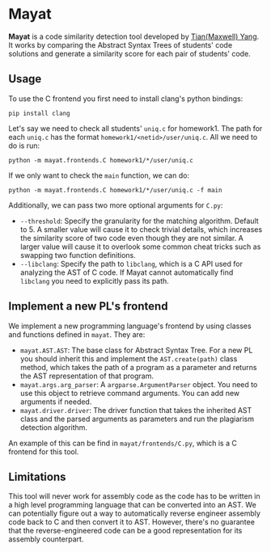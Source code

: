 # Mayat

**Mayat** is a code similarity detection tool developed by [Tian(Maxwell) Yang](https://github.com/AlpacaMax). It works by comparing the Abstract Syntax Trees of students' code solutions and generate a similarity score for each pair of students' code.

## Usage
To use the C frontend you first need to install clang's python bindings:

```
pip install clang
```

Let's say we need to check all students' `uniq.c` for homework1. The path for each `uniq.c` has the format `homework1/<netid>/user/uniq.c`. All we need to do is run:
```
python -m mayat.frontends.C homework1/*/user/uniq.c
```

If we only want to check the `main` function, we can do:
```
python -m mayat.frontends.C homework1/*/user/uniq.c -f main
```

   Additionally, we can pass two more optional arguments for `C.py`:
   - `--threshold`: Specify the granularity for the matching algorithm. Default to 5. A smaller value will cause it to check trivial details, which increases the similarity score of two code even though they are not similar. A larger value will cause it to overlook some common cheat tricks such as swapping two function definitions.
   - `--libclang`: Specify the path to `libclang`, which is a C API used for analyzing the AST of C code. If Mayat cannot automatically find `libclang` you need to explicitly pass its path.

## Implement a new PL's frontend
We implement a new programming language's frontend by using classes and functions defined in `mayat`. They are:
- `mayat.AST.AST`: The base class for Abstract Syntax Tree. For a new PL you should inherit this and implement the `AST.create(path)` class method, which takes the path of a program as a parameter and returns the AST representation of that program.
- `mayat.args.arg_parser`: A `argparse.ArgumentParser` object. You need to use this object to retrieve command arguments. You can add new arguments if needed.
- `mayat.driver.driver`: The driver function that takes the inherited AST class and the parsed arguments as parameters and run the plagiarism detection algorithm.

An example of this can be find in `mayat/frontends/C.py`, which is a C frontend for this tool.

## Limitations
This tool will never work for assembly code as the code has to be written in a high level programming language that can be converted into an AST. We can potentially figure out a way to automatically reverse engineer assembly code back to C and then convert it to AST. However, there's no guarantee that the reverse-engineered code can be a good representation for its assembly counterpart.
